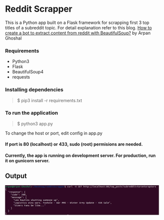 # Reddit Scrapper

This is a Python app built on a Flask framework for scrapping first 3 top titles of a subreddit topic.
For detail explanation refer to this blog. [How to create a bot to extract content from reddit with BeautifulSoup?](https://arpanghoshal.medium.com/how-to-create-a-bot-to-extract-content-from-reddit-with-beautifulsoup-4f528c339ab8) by Arpan Ghoshal

### Requirements
- Python3
- Flask
- BeautifulSoup4
- requests

### Installing dependencies
> $ pip3 install -r requirements.txt

### To run the application
> $ python3 app.py

To change the host or port, edit config in app.py 

#### If port is 80 (localhost) or 433, sudo (root) permisions are needed.
#### Currently, the app is running on development server. For production, run it on gunicorn server.

## Output
![Output Generated](https://github.com/arpanghoshal/redditScrapper/blob/main/output.jpg)

